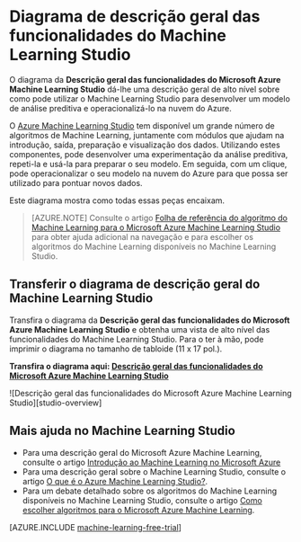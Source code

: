 <properties
    pageTitle="Diagrama de descrição geral das funcionalidades do Machine Learning Studio | Microsoft Azure"
    description="Um diagrama imprimível das funcionalidades do Azure Machine Learning Studio demonstra como utilizar o Studio para desenvolver uma análise preditiva experimentá-lo e operacionalizá-lo na nuvem do Azure."
    keywords="machine learning studio,diagrama de descrição geral,transferir"
    services="machine-learning"
    documentationCenter=""
    authors="hning86"
    manager="jhubbard"
    editor="cgronlun"/>

<tags
    ms.service="machine-learning"
    ms.workload="data-services"
    ms.tgt_pltfrm="na"
    ms.devlang="na"
    ms.topic="get-started-article"
    ms.date="09/21/2016"
    ms.author="haining;garye" />



# Diagrama de descrição geral das funcionalidades do Machine Learning Studio

O diagrama da **Descrição geral das funcionalidades do Microsoft Azure Machine Learning Studio** dá-lhe uma descrição geral de alto nível sobre como pode utilizar o Machine Learning Studio para desenvolver um modelo de análise preditiva e operacionalizá-lo na nuvem do Azure.

O [Azure Machine Learning Studio](https://studio.azureml.net/) tem disponível um grande número de algoritmos de Machine Learning, juntamente com módulos que ajudam na introdução, saída, preparação e visualização dos dados. Utilizando estes componentes, pode desenvolver uma experimentação da análise preditiva, repeti-la e usá-la para preparar o seu modelo.
Em seguida, com um clique, pode operacionalizar o seu modelo na nuvem do Azure para que possa ser utilizado para pontuar novos dados.

Este diagrama mostra como todas essas peças encaixam.

> [AZURE.NOTE] Consulte o artigo [Folha de referência do algoritmo do Machine Learning para o Microsoft Azure Machine Learning Studio](machine-learning-algorithm-cheat-sheet.md) para obter ajuda adicional na navegação e para escolher os algoritmos do Machine Learning disponíveis no Machine Learning Studio.

## Transferir o diagrama de descrição geral do Machine Learning Studio

Transfira o diagrama da **Descrição geral das funcionalidades do Microsoft Azure Machine Learning Studio** e obtenha uma vista de alto nível das funcionalidades do Machine Learning Studio. Para o ter à mão, pode imprimir o diagrama no tamanho de tabloide (11 x 17 pol.).

**Transfira o diagrama aqui: [Descrição geral das funcionalidades do Microsoft Azure Machine Learning Studio](http://download.microsoft.com/download/C/4/6/C4606116-522F-428A-BE04-B6D3213E9E52/ml_studio_overview_v1.1.pdf)**

![Descrição geral das funcionalidades do Microsoft Azure Machine Learning Studio][studio-overview]

[descrição geral do studio]: ./media/machine-learning-studio-overview-diagram/ml_studio_overview_v1.1.png


## Mais ajuda no Machine Learning Studio

* Para uma descrição geral do Microsoft Azure Machine Learning, consulte o artigo [Introdução ao Machine Learning no Microsoft Azure](machine-learning-what-is-machine-learning.md)
* Para uma descrição geral sobre o Machine Learning Studio, consulte o artigo [O que é o Azure Machine Learning Studio?](machine-learning-what-is-ml-studio.md).
* Para um debate detalhado sobre os algoritmos do Machine Learning disponíveis no Machine Learning Studio, consulte o artigo [Como escolher algoritmos para o Microsoft Azure Machine Learning](machine-learning-algorithm-choice.md).

[AZURE.INCLUDE [machine-learning-free-trial](../../includes/machine-learning-free-trial.md)]



<!--HONumber=Sep16_HO3-->


